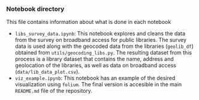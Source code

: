### Notebook directory

This file contains information about what is done in each notebook

* `libs_survey_data.ipynb`: This notebook explores and cleans the data from the survey on broadband access for public libraries. The survey data is used along with the geocoded data from the libraries (`geolib_df`) obtained from `utils/geocoding_libs.py`. The resulting dataset from this process is a library dataset that contains the name, address and geolocation of the libraries, as well as data on broadband access (`data/lib_data_plot.csv`).
* `viz_example.ipynb`: This notebook has an example of the desired visualization using `folium`. The final version is accesible in the main `README.md` file of the repository.